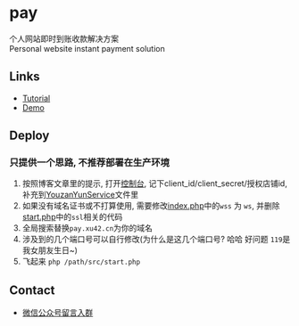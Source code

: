 # pay
个人网站即时到账收款解决方案  
Personal website instant payment solution   
 
## Links
- [Tutorial](https://blog.xu42.cn/2017/11/26/person-website-instant-payment-solution/)
- [Demo](https://pay.xu42.cn)

## Deploy
### 只提供一个思路, 不推荐部署在生产环境

1. 按照博客文章里的提示, 打开[控制台](https://console.youzanyun.com/application/setting), 记下client_id/client_secret/授权店铺id, 补充到[YouzanYunService](src/Service/YouzanYunService.php)文件里
2. 如果没有域名证书或不打算使用, 需要修改[index.php](public/index.html)中的`wss` 为 `ws`, 并删除[start.php](src/start.php)中的`ssl`相关的代码
3. 全局搜索替换`pay.xu42.cn`为你的域名
4. 涉及到的几个端口号可以自行修改(为什么是这几个端口号? 哈哈 好问题 `119`是我女朋友生日~)
5. 飞起来 `php /path/src/start.php`
 
## Contact
 - [微信公众号留言入群](https://open.weixin.qq.com/qr/code?username=gh_4a7a236c1af2)
 
